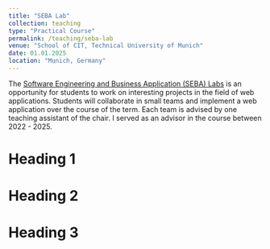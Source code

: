```yaml
---
title: "SEBA Lab"
collection: teaching
type: "Practical Course"
permalink: /teaching/seba-lab
venue: "School of CIT, Technical University of Munich"
date: 01.01.2025
location: "Munich, Germany"
---
```

The [Software Engineering and Business Application (SEBA) Labs](https://wwwmatthes.in.tum.de/pages/18witnulbiwl6/SEBA-Lab-Course) is an opportunity for students to work on interesting projects in the field of web applications. Students will collaborate in small teams and implement a web application over the course of the term. Each team is advised by one teaching assistant of the chair. I served as an advisor in the course between 2022 - 2025.

Heading 1
======

Heading 2
======

Heading 3
======
